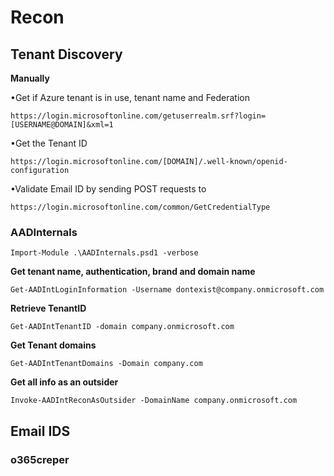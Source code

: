 # Recon

## Tenant Discovery

**Manually**

•Get if Azure tenant is in use, tenant name and Federation&#x20;

`https://login.microsoftonline.com/getuserrealm.srf?login=[USERNAME@DOMAIN]&xml=1`



•Get the Tenant ID

`https://login.microsoftonline.com/[DOMAIN]/.well-known/openid-configuration`



•Validate Email ID by sending POST requests to

`https://login.microsoftonline.com/common/GetCredentialType`

### AADInternals

`Import-Module .\AADInternals.psd1 -verbose`

**Get tenant name, authentication, brand and domain name**

```
Get-AADIntLoginInformation -Username dontexist@company.onmicrosoft.com
```

**Retrieve TenantID**

`Get-AADIntTenantID -domain company.onmicrosoft.com`

**Get Tenant domains**

`Get-AADIntTenantDomains -Domain company.com`

**Get all info as an outsider**

`Invoke-AADIntReconAsOutsider -DomainName company.onmicrosoft.com`



## Email IDS

### o365creper



